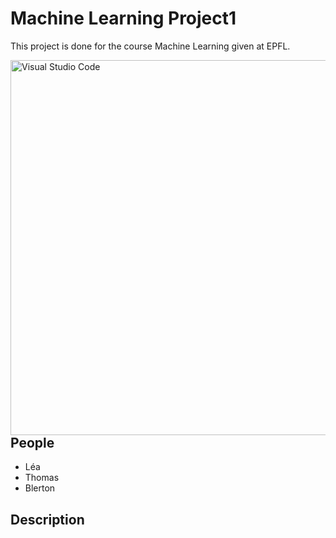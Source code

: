 # Machine Learning Project1
This project is done for the course Machine Learning given at EPFL.

<img align="left" alt="Visual Studio Code" width="600px" src=https://www.ionos.fr/digitalguide/fileadmin/_processed_/c/0/csm_deep-learning-vs-machine-learning-t_b0db4fc2c4.jpg />

<br />
<br />

## People

* Léa
* Thomas
* Blerton


## Description





